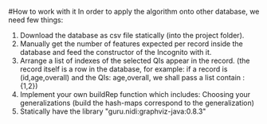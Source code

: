 
#How to work with it
In order to apply the algorithm onto other database, we need few things:
1. Download the database as csv file statically (into the project folder).
2. Manually get the number of features expected per record inside the database and feed the
constructor of the Incognito with it.
3. Arrange a list of indexes of the selected QIs appear in the record.
 (the record itself is a row in the database, for example: if a record is (id,age,overall) and the QIs: age,overall, we shall pass a list contain : {1,2})
4. Implement your own buildRep function which includes: 
 Choosing your generalizations (build the hash-maps correspond to the generalization)
5. Statically have the library "guru.nidi:graphviz-java:0.8.3"